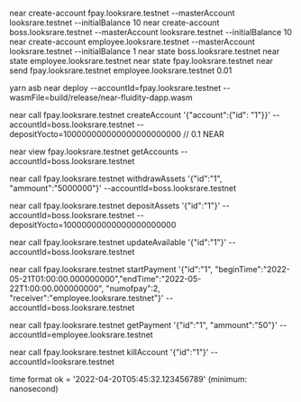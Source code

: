 near create-account fpay.looksrare.testnet --masterAccount looksrare.testnet --initialBalance 10
near create-account boss.looksrare.testnet --masterAccount looksrare.testnet --initialBalance 10
near create-account employee.looksrare.testnet --masterAccount looksrare.testnet --initialBalance 1
near state boss.looksrare.testnet
near state employee.looksrare.testnet
near state fpay.looksrare.testnet
near send fpay.looksrare.testnet employee.looksrare.testnet 0.01

yarn asb
near deploy --accountId=fpay.looksrare.testnet --wasmFile=build/release/near-fluidity-dapp.wasm

near call fpay.looksrare.testnet createAccount '{"account":{"id": "1"}}' --accountId=boss.looksrare.testnet --depositYocto=100000000000000000000000
// 0.1 NEAR

near view fpay.looksrare.testnet getAccounts --accountId=boss.looksrare.testnet

near call fpay.looksrare.testnet withdrawAssets '{"id":"1", "ammount":"5000000"}' --accountId=boss.looksrare.testnet

near call fpay.looksrare.testnet depositAssets '{"id":"1"}' --accountId=boss.looksrare.testnet --depositYocto=10000000000000000000000

near call fpay.looksrare.testnet updateAvailable '{"id":"1"}' --accountId=boss.looksrare.testnet

near call fpay.looksrare.testnet startPayment '{"id":"1", "beginTime":"2022-05-21T01:00:00.000000000","endTime":"2022-05-22T1:00:00.000000000", "numofpay":2, "receiver":"employee.looksrare.testnet"}' --accountId=boss.looksrare.testnet

near call fpay.looksrare.testnet getPayment '{"id":"1", "ammount":"50"}' --accountId=employee.looksrare.testnet

near call fpay.looksrare.testnet killAccount '{"id":"1"}'  --accountId=looksrare.testnet

time format ok = '2022-04-20T05:45:32.123456789' (minimum: nanosecond)